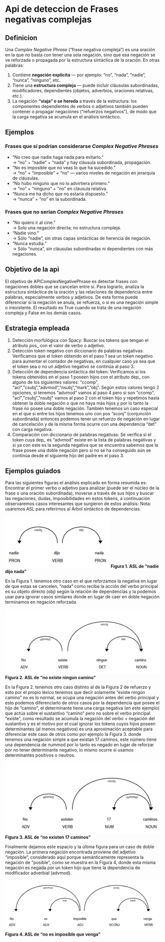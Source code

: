 # Api de deteccion de Frases negativas complejas
## Definicion
Una *Complex Negative Phrase* (“frase negativa compleja”) es una oración en la que no basta con tener una sola negación, sino que esa negación se ve reforzada o propagada por la estructura sintáctica de la oración. En otras palabras:

1. Contiene **negación explícita** — por ejemplo: “no”, “nada”, “nadie”, “nunca”, “ninguno”, etc.  
2. Tiene una **estructura compleja** — puede incluir cláusulas subordinadas, modificadores, dependientes (objetos, adverbios, oraciones relativas, etc.).  
3. La negación **“viaja” o se hereda** a través de la estructura: los componentes dependientes de verbos o adjetivos también pueden contener o propagar negaciones (“refuerzos negativos”), de modo que la carga negativa se acumula en el análisis sintáctico.

## Ejemplos

### Frases que **sí** podrían considerarse *Complex Negative Phrases*

- “No creo que nadie haga nada para evitarlo.”  
  → “no” + “nadie” + “nada” y hay cláusula subordinada, propagación.  
- “No es imposible que no veas lo que ha sucedido.”  
  → “no” + “imposible” + “no” — varios niveles de negación en jerarquía de cláusulas.  
- “No hubo ninguno que no lo advirtiera primero.”  
  → “no” + “ninguno” + “no” en cláusula relativa.  
- “Nunca me ha dicho que no estaría dispuesto.”  
  → “nunca” + “no” en la subordinada.
  
### Frases que **no** serían *Complex Negative Phrases*

- “No quiero ir al cine.”  
  → Solo una negación directa; no estructura compleja.  
- “Nadie vino.”  
  → Sólo “nadie”, sin otras capas sintácticas de herencia de negación.  
- “Nunca estudia.”  
  → Sólo “nunca”, sin cláusulas subordinadas ni dependientes con más negaciones.

## Objetivo de la api
El objetivo de APIComplexNegativePhrase es detectar frases con negaciones dobles que se cancelan entre sí. Para lograrlo, analiza la estructura sintáctica de la oración y las relaciones de dependencia entre palabras, especialmente verbos y adjetivos. De esta forma puede diferenciar si la negación se anula, se refuerza, o si es una negación simple o inexistente. El resultado es True cuando se trata de una negación compleja y False en los demás casos.

## Estrategia empleada
1. Detección morfológica con Spacy:
	Buscar los tokens que tengan el atributo pos_ con el valor de verbo o adjetivo.
2. Detección token negativo con diccionario de palabras negativas:
	Verificamos que el token obtenido en el paso 1 sea un token negativo para aumentar el contador de negativas,  en cualquier caso ya sea que el token sea o no un adjetivo negativo se continúa al paso 3.
3. Detección de dependencia sintáctica del token:
  Verificamos si los tokens obtenidos en el paso 1 poseen hijos con el atributo dep_ con alguno de los siguientes valores: "ccomp", "acl","csubj","advmod","nsubj",”mark”,”obj”.
  Según estos valores tengo 2 opciones, si tenemos “advmod” vamos al paso 4 pero si son  "ccomp", "acl","csubj","nsubj" vamos al paso 2 con el token hijo y repetimos hasta obtener la doble negación o que no haya más hijos y por lo tanto la frase no posee una doble negación.
  También tenemos un caso especial en el que si entre los hijos tenemos uno con pos “sconj” (conjunción subordinada) entonces podemos tener un refuerzo de negación en lugar de cancelación y de la misma forma ocurre con una dependencia “det” con carga negativa.
4. Comparación con diccionario de palabras negativas:
  Se verifica si el token cuya dep_ es “advmod” existe en la lista de palabras negativas y si ya con este es la segunda negativa que se encuentra sabemos que la frase posee una doble negación pero si no se ha conseguido aún se continúa desde el siguiente hijo del padre en el paso 3.

## Ejemplos guiados
Para las siguientes figuras el análisis explicado en forma resumida es: Encontrar el primer verbo o adjetivo para analizar (puede ser el núcleo de la frase o una oración subordinada), moverse a través de sus hijos y buscar las negaciones, dudas, imposibilidades en estos tokens, a continuación observaremos casos interesantes que surgieron de estos análisis:
Nota: usaremos ASL para referirnos al Árbol sintáctico de dependencias.

![Figura 1: ASL de “nadie dijo nada”](imagen1.png)
**Figura 1. ASL de “nadie dijo nada”**  

En la Figura 1. tenemos otro caso en el que reforzamos la negativa en lugar de que estas se cancelen, “nada” como recibe la acción del verbo principal es su objeto directo (obj) según la relación de dependencias y la podemos usar para ignorar casos similares donde en lugar de caer en doble negación terminamos en negación reforzada.

![Figura 2: ASL de “no existe ningun camino”](imagen2.png)
**Figura 2. ASL de “no existe ningun camino”**  

En la Figura 2. tenemos otro caso distinto al de la Figura 2 de refuerzo y esto por el propio léxico tenemos que decir solamente “existe ningún camino” no es lo normal, se ocupa una negación antes del verbo principal y esto podemos diferenciarlo de otros casos por la dependencia que posee el hijo de “camino”, el determinante tiene una carga negativa (en este ejemplo) que actúa sobre el sustantivo “camino” pero no sobre el verbo principal “existe”, como resultado se acumula la negación del verbo + negación del sustantivo y es el motivo por el cual ignorar los tokens cuyos hijos poseen determinantes (al menos negativos) es una aproximación aceptable para diferenciar este caso de otros como por ejemplo la Figura 3. donde tenemos una negación simple a que existan 17 caminos, este número tiene una dependencia de nummod por lo tanto es negado en lugar de reforzar por no tener determinante negativo, lo mismo ocurre si usamos determinantes positivos  o neutros.

![Figura 3: ASL de “no existen 17 caminos”](imagen3.png)
**Figura 3. ASL de “no existen 17 caminos”** 

Finalmente dejamos este espacio y la última figura para un caso de doble negación. 
La primera negación encontrada proviene del adjetivo “imposible”, considerado aquí porque semánticamente representa la negación de "posible", como se muestra en la Figura 4, donde esta misma negación es negada por un token hijo que tiene la dependencia de modificador adverbial (advmod).

![Figura 4: ASL de “no es imposible que venga”](imagen4.png)
**Figura 4. ASL de “no es imposible que venga”** 




